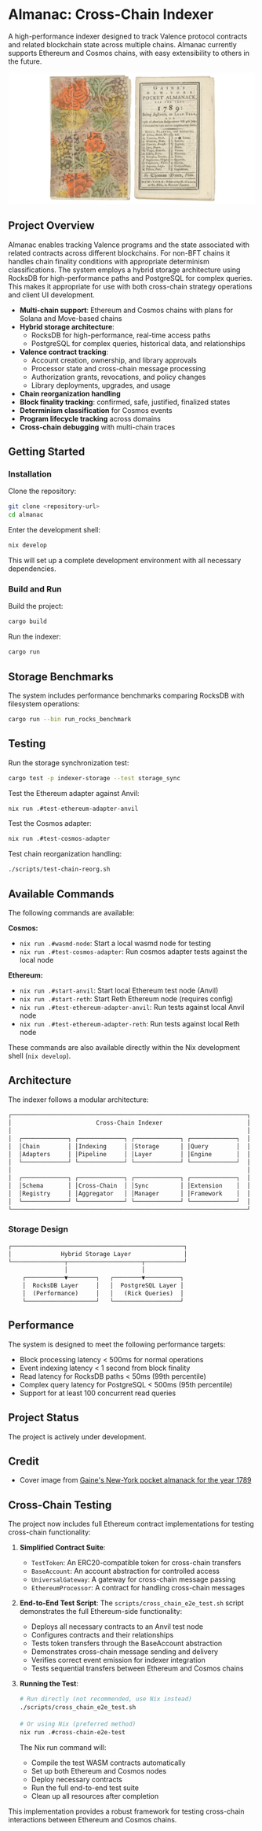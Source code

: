 # Almanac: Cross-Chain Indexer

A high-performance indexer designed to track Valence protocol contracts and related blockchain state across multiple chains. Almanac currently supports Ethereum and Cosmos chains, with easy extensibility to others in the future.

![](./almanac.png)

## Project Overview

Almanac enables tracking Valence programs and the state associated with related contracts across different blockchains. For non-BFT chains it handles chain finality conditions with appropriate determinism classifications. The system employs a hybrid storage architecture using RocksDB for high-performance paths and PostgreSQL for complex queries. This makes it appropriate for use with both cross-chain strategy operations and client UI development.

- **Multi-chain support**: Ethereum and Cosmos chains with plans for Solana and Move-based chains
- **Hybrid storage architecture**:
  - RocksDB for high-performance, real-time access paths
  - PostgreSQL for complex queries, historical data, and relationships
- **Valence contract tracking**:
  - Account creation, ownership, and library approvals
  - Processor state and cross-chain message processing
  - Authorization grants, revocations, and policy changes
  - Library deployments, upgrades, and usage
- **Chain reorganization handling**
- **Block finality tracking**: confirmed, safe, justified, finalized states
- **Determinism classification** for Cosmos events
- **Program lifecycle tracking** across domains
- **Cross-chain debugging** with multi-chain traces

## Getting Started

### Installation

Clone the repository:

```bash
git clone <repository-url>
cd almanac
```

Enter the development shell:

```bash
nix develop
```

This will set up a complete development environment with all necessary dependencies.

### Build and Run

Build the project:
```bash
cargo build
```

Run the indexer:
```bash
cargo run
```

## Storage Benchmarks

The system includes performance benchmarks comparing RocksDB with filesystem operations:

```bash
cargo run --bin run_rocks_benchmark
```

## Testing

Run the storage synchronization test:

```bash
cargo test -p indexer-storage --test storage_sync
```

Test the Ethereum adapter against Anvil:
```bash
nix run .#test-ethereum-adapter-anvil
```

Test the Cosmos adapter:
```bash
nix run .#test-cosmos-adapter
```

Test chain reorganization handling:
```bash
./scripts/test-chain-reorg.sh
```

## Available Commands

The following commands are available:

**Cosmos:**
- `nix run .#wasmd-node`: Start a local wasmd node for testing
- `nix run .#test-cosmos-adapter`: Run cosmos adapter tests against the local node

**Ethereum:**
- `nix run .#start-anvil`: Start local Ethereum test node (Anvil)
- `nix run .#start-reth`: Start Reth Ethereum node (requires config)
- `nix run .#test-ethereum-adapter-anvil`: Run tests against local Anvil node
- `nix run .#test-ethereum-adapter-reth`: Run tests against local Reth node

These commands are also available directly within the Nix development shell (`nix develop`).

## Architecture

The indexer follows a modular architecture:

```
┌───────────────────────────────────────────────────────────────────┐
│                        Cross-Chain Indexer                        │
│                                                                   │
│  ┌─────────────┐ ┌─────────────┐ ┌─────────────┐ ┌─────────────┐  │
│  │Chain        │ │Indexing     │ │Storage      │ │Query        │  │
│  │Adapters     │ │Pipeline     │ │Layer        │ │Engine       │  │
│  └─────────────┘ └─────────────┘ └─────────────┘ └─────────────┘  │
│                                                                   │
│  ┌─────────────┐ ┌─────────────┐ ┌─────────────┐ ┌─────────────┐  │
│  │Schema       │ │Cross-Chain  │ │Sync         │ │Extension    │  │
│  │Registry     │ │Aggregator   │ │Manager      │ │Framework    │  │
│  └─────────────┘ └─────────────┘ └─────────────┘ └─────────────┘  │
└───────────────────────────────────────────────────────────────────┘
```

### Storage Design

```
┌─────────────────────────────────────────────────┐
│              Hybrid Storage Layer               │
└───────────────┬─────────────────────┬───────────┘
                │                     │
    ┌───────────▼────────┐   ┌────────▼──────────┐
    │  RocksDB Layer     │   │  PostgreSQL Layer │
    │  (Performance)     │   │   (Rick Queries)  │
    └────────────────────┘   └───────────────────┘
```

## Performance

The system is designed to meet the following performance targets:

- Block processing latency < 500ms for normal operations
- Event indexing latency < 1 second from block finality
- Read latency for RocksDB paths < 50ms (99th percentile)
- Complex query latency for PostgreSQL < 500ms (95th percentile)
- Support for at least 100 concurrent read queries

## Project Status

The project is actively under development.

## Credit

- Cover image from [Gaine's New-York pocket almanack for the year 1789](https://www.loc.gov/resource/rbc0001.2022madison98629)

## Cross-Chain Testing

The project now includes full Ethereum contract implementations for testing cross-chain functionality:

1. **Simplified Contract Suite**:
   - `TestToken`: An ERC20-compatible token for cross-chain transfers
   - `BaseAccount`: An account abstraction for controlled access
   - `UniversalGateway`: A gateway for cross-chain message passing
   - `EthereumProcessor`: A contract for handling cross-chain messages

2. **End-to-End Test Script**:
   The `scripts/cross_chain_e2e_test.sh` script demonstrates the full Ethereum-side functionality:
   - Deploys all necessary contracts to an Anvil test node
   - Configures contracts and their relationships
   - Tests token transfers through the BaseAccount abstraction
   - Demonstrates cross-chain message sending and delivery
   - Verifies correct event emission for indexer integration
   - Tests sequential transfers between Ethereum and Cosmos chains

3. **Running the Test**:
   ```bash
   # Run directly (not recommended, use Nix instead)
   ./scripts/cross_chain_e2e_test.sh
   
   # Or using Nix (preferred method)
   nix run .#cross-chain-e2e-test
   ```

   The Nix run command will:
   - Compile the test WASM contracts automatically
   - Set up both Ethereum and Cosmos nodes
   - Deploy necessary contracts
   - Run the full end-to-end test suite
   - Clean up all resources after completion

This implementation provides a robust framework for testing cross-chain interactions between Ethereum and Cosmos chains.
